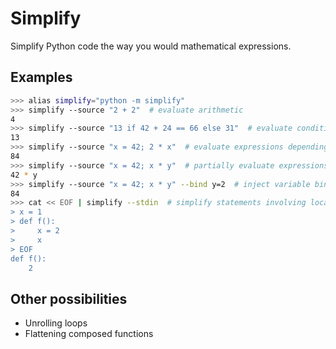# Simplify

Simplify Python code the way you would mathematical expressions.

## Examples

```bash
>>> alias simplify="python -m simplify"
>>> simplify --source "2 + 2"  # evaluate arithmetic
4
>>> simplify --source "13 if 42 + 24 == 66 else 31"  # evaluate conditional expressions
13
>>> simplify --source "x = 42; 2 * x"  # evaluate expressions depending on global state
84
>>> simplify --source "x = 42; x * y"  # partially evaluate expressions
42 * y
>>> simplify --source "x = 42; x * y" --bind y=2  # inject variable bindings into code
84
>>> cat << EOF | simplify --stdin  # simplify statements involving local scope
> x = 1
> def f():
>     x = 2
>     x
> EOF
def f():
    2
```

## Other possibilities

* Unrolling loops
* Flattening composed functions
